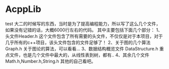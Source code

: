 # AcppLib
test
大二的时候写的东西，当时是为了提高编程能力，所以写了这么几个文件，如果没有记错的话，大概6000行左右的代码。
其中主要包括下面几个部分：
1、头文件Header.h
 这个文件包含了所有需要的头文件，不仅仅是对于本项目，对于几乎所有的c++项目，该头文件包含的文件足够了！
2、关于图的几个算法 Graph.h
 关于图论的算法，可以看看...
3、数据结构概览文件 DataStructure.h
 重点文件，也是几个文件中最大的，从线性表到树，都有..
4、其余几个文件Math.h,Number.h,String.h
 其他的自己看吧。
